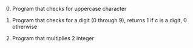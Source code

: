 0.	Program that checks for uppercase character

1.	Program that checks for a digit (0 through 9), returns 1 if c is a digit, 0 otherwise

2.	Program that multiplies 2 integer
